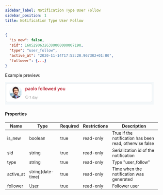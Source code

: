 ```yaml
---
sidebar_label: Notification Type User Follow
sidebar_position: 1
title: Notification Type User Follow
---
```


```json
{
  "is_new": false,
  "sid": 16052906326300000000007190,
  "type": "user_follow",
  "active_at": "2020-11-14T17:52:20.967302+01:00",
  "follower": {...}
}
```

Example preview:

![Notification](/img/notification_types/user_follow.png)

#### Properties

|Name|Type|Required|Restrictions|Description|
|---|---|---|---|---|
|is_new|boolean|true|read-only|True if the notification has been read, otherwise false|
|sid|string|true|read-only|Serialization id of the notification|
|type|string|true|read-only|Type "user_follow"|
|active_at|string(date-time)|true|read-only|Time when the notification was generated|
|follower|[User](#schemauser)|true|read-only|Follower user|

